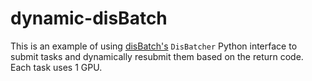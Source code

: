 # dynamic-disBatch

This is an example of using [disBatch's](https://github.com/flatironinstitute/disBatch) `DisBatcher` Python interface to submit tasks and dynamically resubmit them based on the return code. Each task uses 1 GPU.
